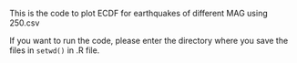 This is the code to plot ECDF for earthquakes of different MAG using 250.csv  

If you want to run the code, please enter the directory where you save the files in `setwd()` in .R file.